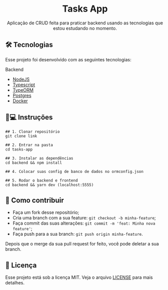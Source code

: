 <h1 align='center'>Tasks App</h1>
<p align='center'>Aplicação de CRUD feita para praticar backend usando as tecnologias que estou estudando no momento.</p>

## 🛠 Tecnologias

Esse projeto foi desenvolvido com as seguintes tecnologias:

Backend
- [NodeJS](https://nodejs.org/)
- [Typescript](https://typescriptlang.org/)
- [TypeORM](https://typeorm.io#/)
- [Postgres](https://www.postgresql.org)
- [Docker](https://www.docker.com)

## 📱💻 Instruções

```
## 1. Clonar repositório
git clone link

## 2. Entrar na pasta
cd tasks-app

## 3. Instalar as dependências
cd backend && npm install

## 4. Colocar suas config de banco de dados no ormconfig.json

## 5. Rodar o backend e frontend
cd backend && yarn dev (localhost:5555)
```

## 🤔 Como contribuir

- Faça um fork desse repositório;
- Cria uma branch com a sua feature: `git checkout -b minha-feature`;
- Faça commit das suas alterações: `git commit -m 'feat: Minha nova feature'`;
- Faça push para a sua branch: `git push origin minha-feature`.

Depois que o merge da sua pull request for feito, você pode deletar a sua branch.
 
## 📝 Licença

Esse projeto está sob a licença MIT. Veja o arquivo [LICENSE](https://github.com/guivictorr/pet-finder/blob/master/LICENSE) para mais detalhes.
